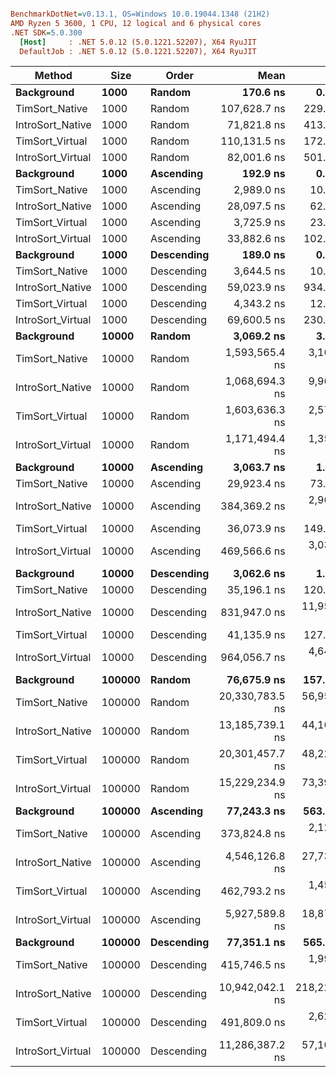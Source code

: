 ``` ini

BenchmarkDotNet=v0.13.1, OS=Windows 10.0.19044.1348 (21H2)
AMD Ryzen 5 3600, 1 CPU, 12 logical and 6 physical cores
.NET SDK=5.0.300
  [Host]     : .NET 5.0.12 (5.0.1221.52207), X64 RyuJIT
  DefaultJob : .NET 5.0.12 (5.0.1221.52207), X64 RyuJIT


```
|            Method |   Size |      Order |            Mean |         Error |        StdDev |
|------------------ |------- |----------- |----------------:|--------------:|--------------:|
|        **Background** |   **1000** |     **Random** |        **170.6 ns** |       **0.33 ns** |       **0.26 ns** |
|    TimSort_Native |   1000 |     Random |    107,628.7 ns |     229.54 ns |     214.71 ns |
|  IntroSort_Native |   1000 |     Random |     71,821.8 ns |     413.86 ns |     387.12 ns |
|   TimSort_Virtual |   1000 |     Random |    110,131.5 ns |     172.78 ns |     153.17 ns |
| IntroSort_Virtual |   1000 |     Random |     82,001.6 ns |     501.63 ns |     469.22 ns |
|        **Background** |   **1000** |  **Ascending** |        **192.9 ns** |       **0.22 ns** |       **0.19 ns** |
|    TimSort_Native |   1000 |  Ascending |      2,989.0 ns |      10.18 ns |       8.50 ns |
|  IntroSort_Native |   1000 |  Ascending |     28,097.5 ns |      62.02 ns |      54.98 ns |
|   TimSort_Virtual |   1000 |  Ascending |      3,725.9 ns |      23.08 ns |      20.46 ns |
| IntroSort_Virtual |   1000 |  Ascending |     33,882.6 ns |     102.10 ns |      90.51 ns |
|        **Background** |   **1000** | **Descending** |        **189.0 ns** |       **0.18 ns** |       **0.17 ns** |
|    TimSort_Native |   1000 | Descending |      3,644.5 ns |      10.32 ns |       9.15 ns |
|  IntroSort_Native |   1000 | Descending |     59,023.9 ns |     934.55 ns |     780.39 ns |
|   TimSort_Virtual |   1000 | Descending |      4,343.2 ns |      12.17 ns |      11.38 ns |
| IntroSort_Virtual |   1000 | Descending |     69,600.5 ns |     230.00 ns |     203.89 ns |
|        **Background** |  **10000** |     **Random** |      **3,069.2 ns** |       **3.49 ns** |       **3.27 ns** |
|    TimSort_Native |  10000 |     Random |  1,593,565.4 ns |   3,163.39 ns |   2,959.03 ns |
|  IntroSort_Native |  10000 |     Random |  1,068,694.3 ns |   9,967.45 ns |   9,323.56 ns |
|   TimSort_Virtual |  10000 |     Random |  1,603,636.3 ns |   2,572.27 ns |   2,406.10 ns |
| IntroSort_Virtual |  10000 |     Random |  1,171,494.4 ns |   1,356.32 ns |   1,058.92 ns |
|        **Background** |  **10000** |  **Ascending** |      **3,063.7 ns** |       **1.81 ns** |       **1.69 ns** |
|    TimSort_Native |  10000 |  Ascending |     29,923.4 ns |      73.91 ns |      69.14 ns |
|  IntroSort_Native |  10000 |  Ascending |    384,369.2 ns |   2,963.27 ns |   2,626.86 ns |
|   TimSort_Virtual |  10000 |  Ascending |     36,073.9 ns |     149.14 ns |     139.51 ns |
| IntroSort_Virtual |  10000 |  Ascending |    469,566.6 ns |   3,035.23 ns |   2,534.56 ns |
|        **Background** |  **10000** | **Descending** |      **3,062.6 ns** |       **1.16 ns** |       **0.97 ns** |
|    TimSort_Native |  10000 | Descending |     35,196.1 ns |     120.39 ns |     112.62 ns |
|  IntroSort_Native |  10000 | Descending |    831,947.0 ns |  11,955.15 ns |  13,767.57 ns |
|   TimSort_Virtual |  10000 | Descending |     41,135.9 ns |     127.99 ns |     113.46 ns |
| IntroSort_Virtual |  10000 | Descending |    964,056.7 ns |   4,645.50 ns |   4,118.12 ns |
|        **Background** | **100000** |     **Random** |     **76,675.9 ns** |     **157.06 ns** |     **139.23 ns** |
|    TimSort_Native | 100000 |     Random | 20,330,783.5 ns |  56,959.68 ns |  53,280.12 ns |
|  IntroSort_Native | 100000 |     Random | 13,185,739.1 ns |  44,161.11 ns |  39,147.67 ns |
|   TimSort_Virtual | 100000 |     Random | 20,301,457.7 ns |  48,226.40 ns |  45,111.01 ns |
| IntroSort_Virtual | 100000 |     Random | 15,229,234.9 ns |  73,391.14 ns |  68,650.12 ns |
|        **Background** | **100000** |  **Ascending** |     **77,243.3 ns** |     **563.29 ns** |     **526.90 ns** |
|    TimSort_Native | 100000 |  Ascending |    373,824.8 ns |   2,127.01 ns |   1,776.15 ns |
|  IntroSort_Native | 100000 |  Ascending |  4,546,126.8 ns |  27,736.42 ns |  21,654.77 ns |
|   TimSort_Virtual | 100000 |  Ascending |    462,793.2 ns |   1,452.75 ns |   1,287.82 ns |
| IntroSort_Virtual | 100000 |  Ascending |  5,927,589.8 ns |  18,872.08 ns |  16,729.61 ns |
|        **Background** | **100000** | **Descending** |     **77,351.1 ns** |     **565.18 ns** |     **471.95 ns** |
|    TimSort_Native | 100000 | Descending |    415,746.5 ns |   1,995.13 ns |   1,768.63 ns |
|  IntroSort_Native | 100000 | Descending | 10,942,042.1 ns | 218,226.72 ns | 543,460.26 ns |
|   TimSort_Virtual | 100000 | Descending |    491,809.0 ns |   2,621.13 ns |   2,323.56 ns |
| IntroSort_Virtual | 100000 | Descending | 11,286,387.2 ns |  57,100.03 ns |  53,411.40 ns |
